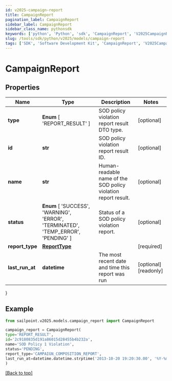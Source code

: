 ```yaml
---
id: v2025-campaign-report
title: CampaignReport
pagination_label: CampaignReport
sidebar_label: CampaignReport
sidebar_class_name: pythonsdk
keywords: ['python', 'Python', 'sdk', 'CampaignReport', 'V2025CampaignReport'] 
slug: /tools/sdk/python/v2025/models/campaign-report
tags: ['SDK', 'Software Development Kit', 'CampaignReport', 'V2025CampaignReport']
---
```


# CampaignReport


## Properties

Name | Type | Description | Notes
------------ | ------------- | ------------- | -------------
**type** |  **Enum** [  'REPORT_RESULT' ] | SOD policy violation report result DTO type. | [optional] 
**id** | **str** | SOD policy violation report result ID. | [optional] 
**name** | **str** | Human-readable name of the SOD policy violation report result. | [optional] 
**status** |  **Enum** [  'SUCCESS',    'WARNING',    'ERROR',    'TERMINATED',    'TEMP_ERROR',    'PENDING' ] | Status of a SOD policy violation report. | [optional] 
**report_type** | [**ReportType**](report-type) |  | [required]
**last_run_at** | **datetime** | The most recent date and time this report was run | [optional] [readonly] 
}

## Example

```python
from sailpoint.v2025.models.campaign_report import CampaignReport

campaign_report = CampaignReport(
type='REPORT_RESULT',
id='2c9180835d191a86015d28455b4b232a',
name='SOD Policy 1 Violation',
status='PENDING',
report_type='CAMPAIGN_COMPOSITION_REPORT',
last_run_at=datetime.datetime.strptime('2013-10-20 19:20:30.00', '%Y-%m-%d %H:%M:%S.%f')
)

```
[[Back to top]](#) 

